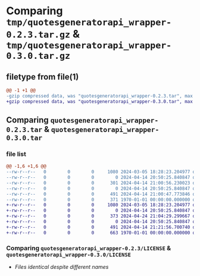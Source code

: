 # Comparing `tmp/quotesgeneratorapi_wrapper-0.2.3.tar.gz` & `tmp/quotesgeneratorapi_wrapper-0.3.0.tar.gz`

## filetype from file(1)

```diff
@@ -1 +1 @@
-gzip compressed data, was "quotesgeneratorapi_wrapper-0.2.3.tar", max compression
+gzip compressed data, was "quotesgeneratorapi_wrapper-0.3.0.tar", max compression
```

## Comparing `quotesgeneratorapi_wrapper-0.2.3.tar` & `quotesgeneratorapi_wrapper-0.3.0.tar`

### file list

```diff
@@ -1,6 +1,6 @@
--rw-r--r--   0        0        0     1080 2024-03-05 18:28:23.204977 quotesgeneratorapi_wrapper-0.2.3/LICENSE
--rw-r--r--   0        0        0        0 2024-04-14 20:50:25.840847 quotesgeneratorapi_wrapper-0.2.3/README.md
--rw-r--r--   0        0        0      301 2024-04-14 21:00:56.230023 quotesgeneratorapi_wrapper-0.2.3/pyproject.toml
--rw-r--r--   0        0        0        0 2024-04-14 20:50:25.840847 quotesgeneratorapi_wrapper-0.2.3/quotesgeneratorapi_wrapper/__init__.py
--rw-r--r--   0        0        0      491 2024-04-14 21:00:47.773846 quotesgeneratorapi_wrapper-0.2.3/quotesgeneratorapi_wrapper/quotesgenerator.py
--rw-r--r--   0        0        0      371 1970-01-01 00:00:00.000000 quotesgeneratorapi_wrapper-0.2.3/PKG-INFO
+-rw-r--r--   0        0        0     1080 2024-03-05 18:28:23.204977 quotesgeneratorapi_wrapper-0.3.0/LICENSE
+-rw-r--r--   0        0        0        0 2024-04-14 20:50:25.840847 quotesgeneratorapi_wrapper-0.3.0/README.md
+-rw-r--r--   0        0        0      373 2024-04-24 21:04:29.299667 quotesgeneratorapi_wrapper-0.3.0/pyproject.toml
+-rw-r--r--   0        0        0        0 2024-04-14 20:50:25.840847 quotesgeneratorapi_wrapper-0.3.0/quotesgeneratorapi_wrapper/__init__.py
+-rw-r--r--   0        0        0      491 2024-04-14 21:21:56.700740 quotesgeneratorapi_wrapper-0.3.0/quotesgeneratorapi_wrapper/quotesgenerator.py
+-rw-r--r--   0        0        0      663 1970-01-01 00:00:00.000000 quotesgeneratorapi_wrapper-0.3.0/PKG-INFO
```

### Comparing `quotesgeneratorapi_wrapper-0.2.3/LICENSE` & `quotesgeneratorapi_wrapper-0.3.0/LICENSE`

 * *Files identical despite different names*

